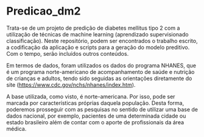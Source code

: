 # Predicao_dm2

Trata-se de um projeto de predição de diabetes mellitus tipo 2 com a utilização de técnicas de machine learning (aprendizado supervisionado classificação). Neste repositório, podem ser encontrados o trabalho escrito, a codificação da aplicação e scripts para a geração do modelo preditivo. Com o tempo, serão incluídos outros conteúdos. 

Em termos de dados, foram utilizados os dados do programa NHANES, que é um programa norte-americano de acompanhamento de saúde e nutrição de crianças e adultos, tendo sido seguidas as orientações diretamente do site (https://www.cdc.gov/nchs/nhanes/index.htm). 

A base utilizada, como visto, é norte-americana. Por isso, pode ser marcada por características próprias daquela população. Desta forma, poderemos prosseguir com as pesquisas no sentido de utilizar uma base de dados nacional, por exemplo,  pacientes de uma determinada cidade ou estado brasileiro além de contar com o aporte de profissionais da área médica. 


